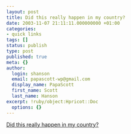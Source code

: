 ```yaml
---
layout: post
title: Did this really happen in my country?
date: 2003-11-07 21:11:11.000000000 +01:00
categories:
- quick links
tags: []
status: publish
type: post
published: true
meta: {}
author:
  login: shanson
  email: papascott-wp@gmail.com
  display_name: PapaScott
  first_name: Scott
  last_name: Hanson
excerpt: !ruby/object:Hpricot::Doc
  options: {}
---
```

<p><a title="Pay particular attention to the way the NYPD and INS treats people." href="http://iowa.weblogger.com/2003/11/07">Did this really happen in my country?</a></p>
